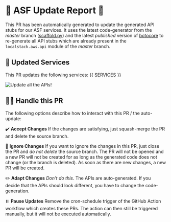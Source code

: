 # 🚀 ASF Update Report 🚀
This PR has been automatically generated to update the generated API stubs for our ASF services.
It uses the latest code-generator from the _master_ branch ([scaffold.py](https://github.com/localstack/localstack/blob/master/localstack/aws/scaffold.py)) and the latest _published_ version of [botocore](https://github.com/boto/botocore) to re-generate all API stubs which are already present in the `localstack.aws.api` module of the _master_ branch.

## 🔄 Updated Services
This PR updates the following services:
{{ SERVICES }}

![Update all the APIs!](http://www.quickmeme.com/img/6f/6fb000d22725df49fad779eae40a28e41745e30a99791889b6ea8db9fa5a32eb.jpg)

## 👷🏽 Handle this PR
The following options describe how to interact with this PR / the auto-update:

✔️ **Accept Changes**
If the changes are satisfying, just squash-merge the PR and delete the source branch.

🚫 **Ignore Changes**
If you want to ignore the changes in this PR, just close the PR and *do not delete* the source branch. The PR will not be opened and a new PR will not be created for as long as the generated code does not change (or the branch is deleted). As soon as there are new changes, a new PR will be created.

✏️ **Adapt Changes**
*Don't do this.* The APIs are auto-generated. If you decide that the APIs should look different, you have to change the code-generation.

⏸️ **Pause Updates**
Remove the cron-schedule trigger of the GitHub Action workflow which creates these PRs. The action can then still be triggered manually, but it will not be executed automatically.
